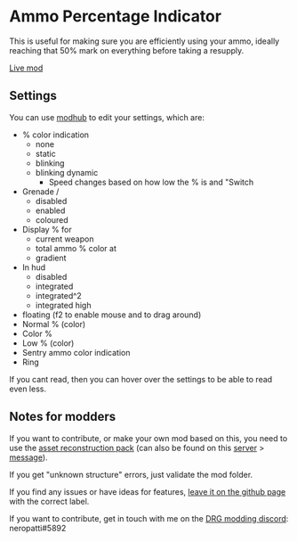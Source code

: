# Ammo Percentage Indicator

This is useful for making sure you are efficiently using your ammo,
ideally reaching that 50% mark on everything before taking a resupply.

[Live mod](https://mod.io/g/drg/m/ammo-percentage-indicator)

## Settings

You can use [modhub](https://mod.io/g/drg/m/mod-hub) to edit your settings, which are:

- % color indication
  - none
  - static
  - blinking
  - blinking dynamic
    - Speed changes based on how low the % is and "Switch 
- Grenade /
  - disabled
  - enabled
  - coloured
- Display % for
  - current weapon
  - total ammo
% color at
  - gradient
- In hud
  - disabled
  - integrated
  - integrated^2
  - integrated high
- floating (f2 to enable mouse and to drag around)
- Normal % (color)
- Color %
- Low % (color)
- Sentry ammo color indication
- Ring

If you cant read, then you can hover over the settings to be able to read even less.

## Notes for modders

If you want to contribute, or make your own mod based on this, you need to use the [asset reconstruction pack](https://drive.google.com/file/d/1HL-z5I62FpY6l9Qt2QGnR8ZpHkHyfESQ/view?usp=sharing) (can also be found on this [server](https://discord.gg/gUw32ayWGt) > [message](https://discord.com/channels/676880716142739467/883791204930703360/998263940809232507)).

If you get "unknown structure" errors, just validate the mod folder.

If you find any issues or have ideas for features, [leave it on the github page](https://github.com/neropatti/ammo-percentage-indicator/issues/new) with the correct label.

If you want to contribute, get in touch with me on the [DRG modding discord](https://discord.gg/gUw32ayWGt): neropatti#5892
